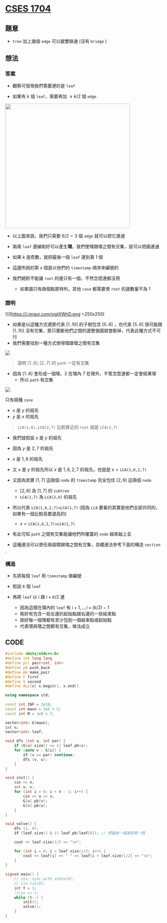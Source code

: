 # [CSES 1704](https://cses.fi/problemset/task/1704/)

## 題意

- $\texttt{tree}$ 加上幾個 $\texttt{edge}$ 可以變雙聯通 (沒有 $\texttt{bridge}$ )

## 想法

### 答案

- 觀察可發現我們需要連的是 $\texttt{leaf}$

- 如果有 $k$ 個 $\texttt{leaf}$，需要再加 $\ge k/2$ 個 $\texttt{edge}$

<img src="https://i.imgur.com/T9t3xKU.jpg" width="400" />

- 以上圖來說，我們只需要 $6/2=3$ 個 $\texttt{edge}$ 就可以把它連通

- 兩兩 $\texttt{leaf}$ 連線剛好可以產生**環**，我們使環跟環之間有交集，就可以把圖連通

- 如果 $k$ 是奇數，就把最後一個  $\texttt{leaf}$ 連到第 $1$ 個
- 這邊所說的第 $x$ 個是以他們的 $\texttt{timestamp}$ 順序來編號的
- 我們絕對不能讓 $\texttt{root}$ 的邊只有一個，不然怎麼連都沒用
  - 如果圖只有兩個點那特判，其他 $\texttt{case}$ 都需要使 $\texttt{root}$ 的邊數量不為 $1$

### 證明
![](https://i.imgur.com/ogtXWhD.png =250x250)

- 如果是以這種方式連那代表 $[1..10]$ 的子樹包含 $[5..6]$ ，也代表 $[5..6]$ 很可能跟 $[1..10]$ 沒有交集，那只要斷他們之間的邊整張圖就會斷掉，代表此種方式不可行
- 我們需要找到一種方式使得環跟環之間有交集

![](https://i.imgur.com/23j6RHz.png)



> 證明 $[1..6],[2..7]$ 的 $\texttt{path}$ 一定有交集

- 因為 $[1..6]$ 會形成一個環，$2$ 在環內 $7$ 在環外，不管怎麼連都一定會經果環
  - 所以 $\texttt{path}$ 有交集
 
![](https://i.imgur.com/kjtAdux.png)

只有兩種 $\texttt{case}$

- $x$ 是 $y$ 的祖先
- $y$ 是 $x$ 的祖先

> $\texttt{LCA(1,6),LCA(2,7)}$ 比較靠近的 $\texttt{root}$ 就是 $\texttt{LCA(1,7)}$

- 我們就假設 $x$ 是 $y$ 的祖先

- 因為 $y$ 是 $2,7$ 的祖先
- $x$ 是 $1,6$ 的祖先
- 又 $x$ 是 $y$ 的祖先所以 $x$ 是 $1,6,2,7$ 的祖先，也就是 $x=\texttt{LCA(1,6,2,7)}$
- 又因為其實 $[1,7]$ 這兩個 $\texttt{node}$ 的 $\texttt{timestamp}$ 完全包住 $[2,6]$ 這兩個 $\texttt{node}$
  - $[2,6]$ 為 $[1,7]$ 的 $\texttt{subtree}$
  - $\texttt{LCA(1,7)}$ 為 $\texttt{LCA(2,6)}$ 的祖先
- 所以代表 $\texttt{LCA(1,6,2,7)=LCA(1,7)}$ (因為 $\texttt{LCA}$ 要看的其實是他們全部共同的，如果有一個比較高要選高的)
  - $x=\texttt{LCA(1,6,2,7)=LCA(1,7)}$
- 有此可知 $\texttt{path}$ 之間有交集能讓他們所覆蓋的 $\texttt{node}$ 越來越上去
- 這種連法可以使任兩個環跟環之間有交集，具體連法參考下面的構造 $\texttt{section}$

<img src="https://i.imgur.com/BnRxeoQ.jpg" style="zoom:20%;" />

### 構造
- 先將每個 $\texttt{leaf}$ 用 $\texttt{timestamp}$ 做編號
- 假設 $k$ 個 $\texttt{leaf}$
- 再將 $\texttt{leaf}$ 以 $i$ 跟 $i+k/2$ 連

  - 因為這樣在環內的 $\texttt{leaf}$ 有 $i+1,..,i+(k/2)-1$
  - 剛好有包含一些左邊的起始點跟右邊的一些結束點
  - 剛好每一個環都有至少包到一個結束點或起始點
  - 代表環與環之間都有交集，做法成立

## CODE

```cpp
#include <bits/stdc++.h>
#define int long long
#define pii pair<int, int>
#define pb push_back
#define mk make_pair
#define F first
#define S second
#define ALL(x) x.begin(), x.end()

using namespace std;
 
const int INF = 2e18;
const int maxn = 3e5 + 5;
const int M = 1e9 + 7;

vector<int> G[maxn];
int n;
vector<int> leaf;

void dfs (int u, int par) {
    if (G[u].size() == 1) leaf.pb(u);
    for (auto v : G[u]) {
        if (v == par) continue;
        dfs (v, u);
    }
}

void init() {
    cin >> n;
    int u, v;
    for (int i = 0; i < n - 1; i++) {
        cin >> u >> v;
        G[u].pb(v);
        G[v].pb(u);
    }
}

void solve() {
    dfs (1, 0);
    if (leaf.size() & 1) leaf.pb(leaf[0]); // 使最後一個連到第一個

    cout << leaf.size()/2 << "\n";

    for (int i = 0; i < leaf.size()/2; i++) {
        cout << leaf[i] << " " << leaf[i + leaf.size()/2] << "\n";
    }
} 
 
signed main() {
    // ios::sync_with_stdio(0);
    // cin.tie(0);
    int t = 1;
    //cin >> t;
    while (t--) {
        init();
        solve();
    }
} 
```

  

  

  

  
